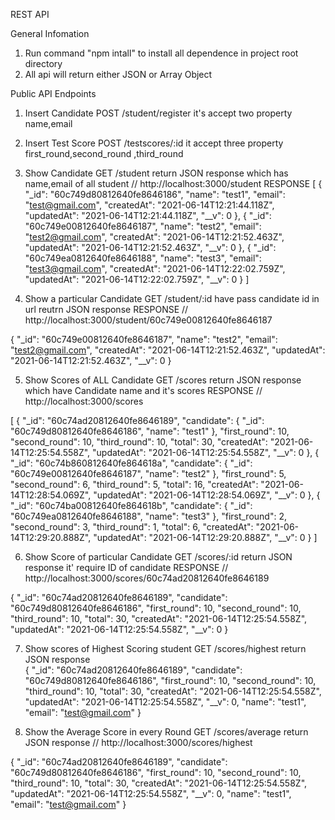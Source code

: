 REST API 

General Infomation 
1. Run command "npm intall"  to install all dependence  in project root directory 
2. All api will return either JSON or Array Object

Public API Endpoints

1. Insert Candidate 
    POST /student/register
     it's accept two property name,email 

2. Insert Test Score 
    POST /testscores/:id 
    it accept three property first_round,second_round ,third_round 
    
    
3. Show Candidate 
    GET /student
    return JSON response which has  name,email of all student 
     // http://localhost:3000/student
RESPONSE 
[
  {
    "_id": "60c749d80812640fe8646186",
    "name": "test1",
    "email": "test@gmail.com",
    "createdAt": "2021-06-14T12:21:44.118Z",
    "updatedAt": "2021-06-14T12:21:44.118Z",
    "__v": 0
  },
  {
    "_id": "60c749e00812640fe8646187",
    "name": "test2",
    "email": "test2@gmail.com",
    "createdAt": "2021-06-14T12:21:52.463Z",
    "updatedAt": "2021-06-14T12:21:52.463Z",
    "__v": 0
  },
  {
    "_id": "60c749ea0812640fe8646188",
    "name": "test3",
    "email": "test3@gmail.com",
    "createdAt": "2021-06-14T12:22:02.759Z",
    "updatedAt": "2021-06-14T12:22:02.759Z",
    "__v": 0
  }
]   


4. Show a particular Candidate 
    GET /student/:id 
    have pass candidate id in url
    reutrn JSON response 
    RESPONSE 
    // http://localhost:3000/student/60c749e00812640fe8646187

{
  "_id": "60c749e00812640fe8646187",
  "name": "test2",
  "email": "test2@gmail.com",
  "createdAt": "2021-06-14T12:21:52.463Z",
  "updatedAt": "2021-06-14T12:21:52.463Z",
  "__v": 0
}



5. Show Scores of ALL Candidate 
    GET /scores 
    return JSON response which have Candidate name and it's scores 
    RESPONSE 
    // http://localhost:3000/scores

[
  {
    "_id": "60c74ad20812640fe8646189",
    "candidate": {
      "_id": "60c749d80812640fe8646186",
      "name": "test1"
    },
    "first_round": 10,
    "second_round": 10,
    "third_round": 10,
    "total": 30,
    "createdAt": "2021-06-14T12:25:54.558Z",
    "updatedAt": "2021-06-14T12:25:54.558Z",
    "__v": 0
  },
  {
    "_id": "60c74b860812640fe864618a",
    "candidate": {
      "_id": "60c749e00812640fe8646187",
      "name": "test2"
    },
    "first_round": 5,
    "second_round": 6,
    "third_round": 5,
    "total": 16,
    "createdAt": "2021-06-14T12:28:54.069Z",
    "updatedAt": "2021-06-14T12:28:54.069Z",
    "__v": 0
  },
  {
    "_id": "60c74ba00812640fe864618b",
    "candidate": {
      "_id": "60c749ea0812640fe8646188",
      "name": "test3"
    },
    "first_round": 2,
    "second_round": 3,
    "third_round": 1,
    "total": 6,
    "createdAt": "2021-06-14T12:29:20.888Z",
    "updatedAt": "2021-06-14T12:29:20.888Z",
    "__v": 0
  }
]



6. Show Score of particular Candidate
    GET /scores/:id 
    return JSON response  it' require ID of candidate 
    RESPONSE 
    // http://localhost:3000/scores/60c74ad20812640fe8646189

{
  "_id": "60c74ad20812640fe8646189",
  "candidate": "60c749d80812640fe8646186",
  "first_round": 10,
  "second_round": 10,
  "third_round": 10,
  "total": 30,
  "createdAt": "2021-06-14T12:25:54.558Z",
  "updatedAt": "2021-06-14T12:25:54.558Z",
  "__v": 0
}

7. Show scores of Highest Scoring student
    GET /scores/highest 
    return JSON response  
    {
  "_id": "60c74ad20812640fe8646189",
  "candidate": "60c749d80812640fe8646186",
  "first_round": 10,
  "second_round": 10,
  "third_round": 10,
  "total": 30,
  "createdAt": "2021-06-14T12:25:54.558Z",
  "updatedAt": "2021-06-14T12:25:54.558Z",
  "__v": 0,
  "name": "test1",
  "email": "test@gmail.com"
}


8. Show the Average Score in every Round
    GET /scores/average 
    return JSON response 
    // http://localhost:3000/scores/highest

{
  "_id": "60c74ad20812640fe8646189",
  "candidate": "60c749d80812640fe8646186",
  "first_round": 10,
  "second_round": 10,
  "third_round": 10,
  "total": 30,
  "createdAt": "2021-06-14T12:25:54.558Z",
  "updatedAt": "2021-06-14T12:25:54.558Z",
  "__v": 0,
  "name": "test1",
  "email": "test@gmail.com"
}
